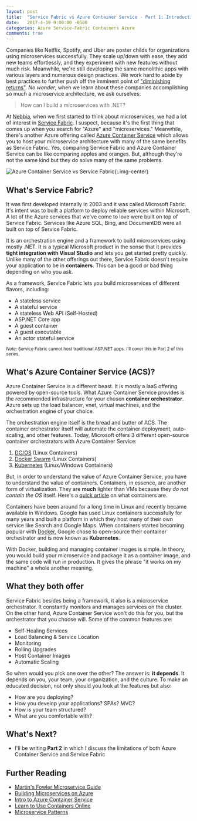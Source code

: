 ```yaml
---
layout: post
title:  "Service Fabric vs Azure Container Service - Part 1: Introduction"
date:   2017-4-19 9:00:00 -0500
categories: Azure Service-Fabric Containers Azure
comments: true
---
```


Companies like Netflix, Spotify, and Uber are poster childs for organizations using microservices successfully. They scale up/down with ease, they add new teams effortlessly, and they experiment with new features without much risk. Meanwhile, we're still developing the same monolithic apps with various layers and numerous design practices. We work hard to abide by best practices to further push off the imminent point of ["diminishing returns"](https://en.wikipedia.org/wiki/Diminishing_returns). _No wonder_, when we learn about these companies accomplishing so much a microservice architecture, we ask ourselves:

> How can I build a microservices with .NET? 

At [Nebbia](http://www.nebbiatech.com/), when we first started to think about microservices, we had a lot of interest in [Service Fabric](https://azure.microsoft.com/en-us/services/service-fabric/). I suspect, because it's the first thing that comes up when you search for "Azure" and "microservices." Meanwhile, there's another Azure offering called [Azure Container Service](https://docs.microsoft.com/en-us/azure/container-service/container-service-intro) which allows you to host your microservice architecture with many of the same benefits as Service Fabric. Yes, comparing Service Fabric and Azure Container Service can be like comparing apples and oranges. But, although they're not the same kind but they do solve many of the same problems. 

![Azure Container Service vs Service Fabric]({{site.url}}//assets/ACS-vs-SF.png){:.img-center}

## What's Service Fabric?

It was first developed internally in 2003 and it was called Microsoft Fabric. It's intent was to built a platform to deploy reliable services within Microsoft. 
A lot of the Azure services that we've come to love were built on top of Service Fabric. Services like Azure SQL, Bing, and DocumentDB were all built on top of Service Fabric.

It is an orchestration engine and a framework to build microservices using mostly .NET. It is a typical Microsoft product in the sense that it provides **tight integration with Visual Studio** and lets you get started pretty quickly. Unlike many of the other offerings out there, Service Fabric doesn't require your application to be in **containers**. This can be a good or bad thing depending on who you ask. 

As a framework, Service Fabric lets you build microservices of different flavors, including:

- A stateless service
- A stateful service
- A stateless Web API (Self-Hosted)
- ASP.NET Core app
- A guest container
- A guest executable
- An actor stateful service

<small>_Note_: Service Fabric cannot host traditional ASP.NET apps. I'll cover this in Part 2 of this series.</small>

## What's Azure Container Service (ACS)?

Azure Container Service is a different beast. It is mostly a IaaS offering powered by open-source tools. What Azure Container Service provides is the recommended infrastructure for your chosen **container orchestrator**. Azure sets up the load balancer, vnet, virtual machines, and the orchestration engine of your choice. 

The orchestration engine itself is the bread and butter of ACS. The container orchestrator itself will automate the container deployment, auto-scaling, and other features. 
Today, Microsoft offers 3 different open-source container orchestrators with Azure Container Service: 

1. [DC/OS](https://dcos.io/) (Linux Containers)
2. [Docker Swarm](https://docs.docker.com/engine/swarm/) (Linux Containers)
3. [Kubernetes](https://kubernetes.io/) (Linux/Windows Containers)

But, in order to understand the value of Azure Container Service, you have to understand the value of containers. Containers, in essence, are another form of virtualization. They are **much** lighter than VMs because they _do not contain the OS_ itself. Here's a [quick article](https://www.sdxcentral.com/cloud/containers/definitions/what-is-docker-container-open-source-project/) on what containers are.

Containers have been around for a long time in Linux and recently became available in Windows. Google has used Linux containers successfully for many years and built a platform in which they host many of their own service like Search and Google Maps. When containers started becoming popular with [Docker](https://www.docker.com/), Google chose to open-source their container orchestrator and is now known as **Kubernetes**. 

With Docker, building and managing container images is simple. In theory, you would build your microservice and package it as a container image, and the same code will run in production. It gives the phrase "it works on my machine" a whole another meaning.


## What they both offer

Service Fabric besides being a framework, it also is a microservice orchestrator. It constantly monitors and manages services on the cluster.
On the other hand, Azure Container Service won't do this for you, but the orchestrator that you choose will. Some of the common features are:

- Self-Healing Services
- Load Balancing & Service Location
- Monitoring
- Rolling Upgrades
- Host Container Images
- Automatic Scaling

So when would you pick one over the other? The answer is: **it depends**. It depends on you, your team, your organization, and the culture. To make an educated decision, not only should you look at the features but also:

- How are you deploying?
- How you develop your applications? SPAs? MVC?
- How is your team structured? 
- What are you comfortable with?

## What's Next?

- I'll be writing **Part 2** in which I discuss the limitations of both Azure Container Service and Service Fabric

## Further Reading
- [Martin's Fowler Microservice Guide](https://martinfowler.com/microservices/#how)
- [Building Microservices on Azure](https://docs.microsoft.com/en-us/azure/service-fabric/service-fabric-overview-microservices)
- [Intro to Azure Container Service](https://docs.microsoft.com/en-us/azure/container-service/container-service-intro)
- [Learn to Use Containers Online](https://katacoda.com/)
- [Microservice Patterns](http://microservices.io/index.html)




